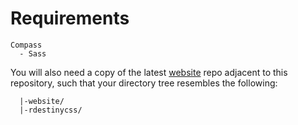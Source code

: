 # Requirements

```
Compass
  - Sass
```

You will also need a copy of the latest [website](destiny.gg/website) repo adjacent to this repository, such that your directory tree resembles the following:

```
  |-website/
  |-rdestinycss/
```
